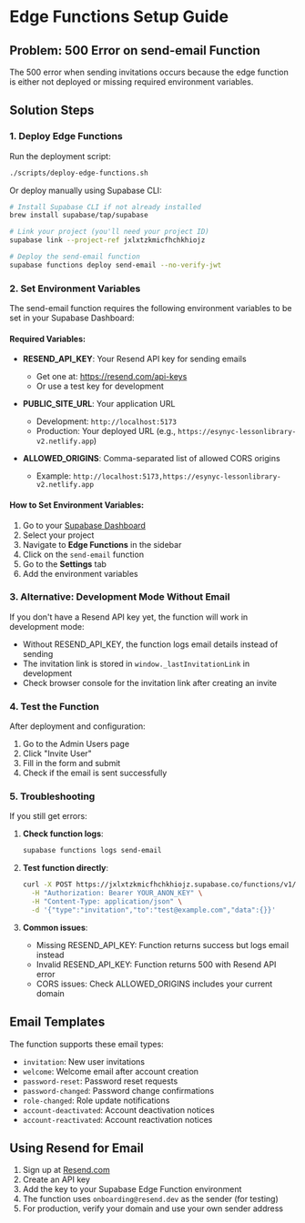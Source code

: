 # Edge Functions Setup Guide

## Problem: 500 Error on send-email Function

The 500 error when sending invitations occurs because the edge function is either not deployed or missing required environment variables.

## Solution Steps

### 1. Deploy Edge Functions

Run the deployment script:
```bash
./scripts/deploy-edge-functions.sh
```

Or deploy manually using Supabase CLI:
```bash
# Install Supabase CLI if not already installed
brew install supabase/tap/supabase

# Link your project (you'll need your project ID)
supabase link --project-ref jxlxtzkmicfhchkhiojz

# Deploy the send-email function
supabase functions deploy send-email --no-verify-jwt
```

### 2. Set Environment Variables

The send-email function requires the following environment variables to be set in your Supabase Dashboard:

#### Required Variables:
- **RESEND_API_KEY**: Your Resend API key for sending emails
  - Get one at: https://resend.com/api-keys
  - Or use a test key for development

- **PUBLIC_SITE_URL**: Your application URL
  - Development: `http://localhost:5173`
  - Production: Your deployed URL (e.g., `https://esynyc-lessonlibrary-v2.netlify.app`)

- **ALLOWED_ORIGINS**: Comma-separated list of allowed CORS origins
  - Example: `http://localhost:5173,https://esynyc-lessonlibrary-v2.netlify.app`

#### How to Set Environment Variables:
1. Go to your [Supabase Dashboard](https://app.supabase.com)
2. Select your project
3. Navigate to **Edge Functions** in the sidebar
4. Click on the `send-email` function
5. Go to the **Settings** tab
6. Add the environment variables

### 3. Alternative: Development Mode Without Email

If you don't have a Resend API key yet, the function will work in development mode:
- Without RESEND_API_KEY, the function logs email details instead of sending
- The invitation link is stored in `window._lastInvitationLink` in development
- Check browser console for the invitation link after creating an invite

### 4. Test the Function

After deployment and configuration:
1. Go to the Admin Users page
2. Click "Invite User"
3. Fill in the form and submit
4. Check if the email is sent successfully

### 5. Troubleshooting

If you still get errors:

1. **Check function logs**:
   ```bash
   supabase functions logs send-email
   ```

2. **Test function directly**:
   ```bash
   curl -X POST https://jxlxtzkmicfhchkhiojz.supabase.co/functions/v1/send-email \
     -H "Authorization: Bearer YOUR_ANON_KEY" \
     -H "Content-Type: application/json" \
     -d '{"type":"invitation","to":"test@example.com","data":{}}'
   ```

3. **Common issues**:
   - Missing RESEND_API_KEY: Function returns success but logs email instead
   - Invalid RESEND_API_KEY: Function returns 500 with Resend API error
   - CORS issues: Check ALLOWED_ORIGINS includes your current domain

## Email Templates

The function supports these email types:
- `invitation`: New user invitations
- `welcome`: Welcome email after account creation
- `password-reset`: Password reset requests
- `password-changed`: Password change confirmations
- `role-changed`: Role update notifications
- `account-deactivated`: Account deactivation notices
- `account-reactivated`: Account reactivation notices

## Using Resend for Email

1. Sign up at [Resend.com](https://resend.com)
2. Create an API key
3. Add the key to your Supabase Edge Function environment
4. The function uses `onboarding@resend.dev` as the sender (for testing)
5. For production, verify your domain and use your own sender address